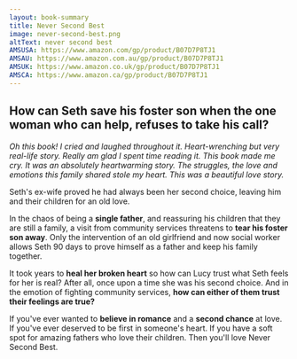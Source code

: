 ```yaml
---
layout: book-summary
title: Never Second Best
image: never-second-best.png
altText: never second best
AMSUSA: https://www.amazon.com/gp/product/B07D7P8TJ1
AMSAU: https://www.amazon.com.au/gp/product/B07D7P8TJ1
AMSUK: https://www.amazon.co.uk/gp/product/B07D7P8TJ1
AMSCA: https://www.amazon.ca/gp/product/B07D7P8TJ1
---
```


## How can Seth save his foster son when the one woman who can help, refuses to take his call?

*Oh this book! I cried and laughed throughout it. Heart-wrenching but very real-life story. Really am glad I spent time reading it.*
*This book made me cry. It was an absolutely heartwarming story. The struggles, the love and emotions this family shared stole my heart. This was a beautiful love story.*

Seth's ex-wife proved he had always been her second choice, leaving him and their children for an old love.

In the chaos of being a **single father**, and reassuring his children that they are still a family, a visit from community services threatens to **tear his foster son away**. Only the intervention of an old girlfriend and now social worker allows Seth 90 days to prove himself as a father and keep his family together.

It took years to **heal her broken heart** so how can Lucy trust what Seth feels for her is real?
After all, once upon a time she was his second choice. And in the emotion of fighting community services, **how can either of them trust their feelings are true?**

If you've ever wanted to **believe in romance** and a **second chance** at love. If you've ever deserved to be first in someone's heart. If you have a soft spot for amazing fathers who love their children. Then you'll love Never Second Best.